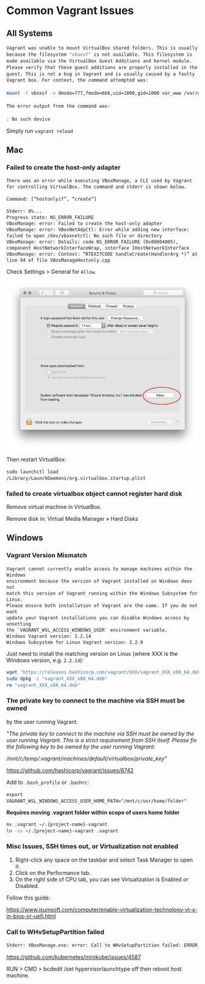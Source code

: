 # Common Vagrant Issues

## All Systems

```bash
Vagrant was unable to mount VirtualBox shared folders. This is usually
because the filesystem "vboxsf" is not available. This filesystem is
made available via the VirtualBox Guest Additions and kernel module.
Please verify that these guest additions are properly installed in the
guest. This is not a bug in Vagrant and is usually caused by a faulty
Vagrant box. For context, the command attempted was:

mount -t vboxsf -o dmode=777,fmode=666,uid=1000,gid=1000 var_www /var/www

The error output from the command was:

: No such device
```

Simply run `vagrant reload`

## Mac

### Failed to create the host-only adapter

```
There was an error while executing VBoxManage, a CLI used by Vagrant
for controlling VirtualBox. The command and stderr is shown below.

Command: [“hostonlyif”, “create”]

Stderr: 0%...
Progress state: NS_ERROR_FAILURE
VBoxManage: error: Failed to create the host-only adapter
VBoxManage: error: VBoxNetAdpCtl: Error while adding new interface: failed to open /dev/vboxnetctl: No such file or directory
VBoxManage: error: Details: code NS_ERROR_FAILURE (0x80004005), component HostNetworkInterfaceWrap, interface IHostNetworkInterface
VBoxManage: error: Context: “RTEXITCODE handleCreate(HandlerArg *)” at line 94 of file VBoxManageHostonly.cpp
```

Check Settings > General for `Allow`.

![Security Setting](macos-security.jpg)

Then restart VirtualBox:

`sudo launchctl load /Library/LaunchDaemons/org.virtualbox.startup.plist`


### failed to create virtualbox object cannot register hard disk

Remove virtual machine in VirtualBox.

Remove disk in: Virtual Media Manager » Hard Disks

## Windows

### Vagrant Version Mismatch

```
Vagrant cannot currently enable access to manage machines within the Windows
environment because the version of Vagrant installed on Windows does not
match this version of Vagrant running within the Windows Subsystem for Linux.
Please ensure both installation of Vagrant are the same. If you do not want
update your Vagrant installations you can disable Windows access by unsetting
the `VAGRANT_WSL_ACCESS_WINDOWS_USER` environment variable.
Windows Vagrant version: 2.2.14
Windows Subsystem for Linux Vagrant version: 2.2.9
```

Just need to install the matching version on Linux (where XXX is the Windows version, e.g. `2.2.14`):

```bash
wget "https://releases.hashicorp.com/vagrant/XXX/vagrant_XXX_x86_64.deb"
sudo dpkg -i "vagrant_XXX_x86_64.deb"
rm "vagrant_XXX_x86_64.deb"
```

### The private key to connect to the machine via SSH must be owned
by the user running Vagrant.

_"The private key to connect to the machine via SSH must be owned
by the user running Vagrant. This is a strict requirement from
SSH itself. Please fix the following key to be owned by the user
running Vagrant:_

_/mnt/c/temp/.vagrant/machines/default/virtualbox/private_key"_

https://github.com/hashicorp/vagrant/issues/8742

Add to `.bash_profile` or `.bashrc`:

`export VAGRANT_WSL_WINDOWS_ACCESS_USER_HOME_PATH="/mnt/c/usr/home/folder"`


**Requires moving .vagrant folder within scope of users home folder**

```bash
mv .vagrant ~/.{project-name}-vagrant
ln -sv ~/.{project-name}-vagrant .vagrant
```

### Misc Issues, SSH times out, or Virtualization not enabled

1. Right-click any space on the taskbar and select Task Manager to open it.
1. Click on the Performance tab.
1. On the right side of CPU tab, you can see Virtualization is Enabled or Disabled.

Follow this guide:

https://www.isumsoft.com/computer/enable-virtualization-technology-vt-x-in-bios-or-uefi.html


### Call to WHvSetupPartition failed

```bash
Stderr: VBoxManage.exe: error: Call to WHvSetupPartition failed: ERROR_SUCCESS (Last=0xc000000d/87) (VERR_NEM_VM_CREATE_FAILED) VBoxManage.exe: error: Details: code E_FAIL (0x80004005), component ConsoleWrap, interface IConsole
```

https://github.com/kubernetes/minikube/issues/4587

RUN > CMD > bcdedit /set hypervisorlaunchtype off then reboot host machine.

